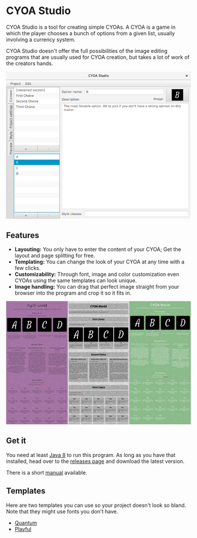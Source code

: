 # CYOA Studio

CYOA Studio is a tool for creating simple CYOAs.
A CYOA is a game in which the player chooses a bunch of options from a given list, usually involving a currency system.

CYOA Studio doesn't offer the full possibilities of the image editing programs that are usually used for CYOA creation, but takes a lot of work of the creators hands.

![Image of the program](img/MainScreen.png)

## Features

* **Layouting:** You only have to enter the content of your CYOA; Get the layout and page splitting for free.
* **Templating:** You can change the look of your CYOA at any time with a few clicks.
* **Customizability:** Through font, image and color customization even CYOAs using the same templates can look unique.
* **Image handling:** You can drag that perfect image straight from your browser into the program and crop it so it fits in.

![Image showing the same project in multiple styles](img/Diversity.png)

## Get it

You need at least [Java 8](https://java.com/en/) to run this program. As long as you have that installed, head over to the [releases page](https://github.com/Quantencomputer/cyoastudio/releases) and download the latest version.

There is a short [manual](manual.md) available.

## Templates

Here are two templates you can use so your project doesn't look so bland. Note that they might use fonts you don't have.

* [Quantum](templates/quantum.cyoatemplate)
* [Playful](templates/playful.cyoatemplate)
